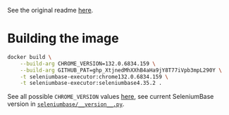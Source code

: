 See the original readme [here](https://github.com/seleniumbase/SeleniumBase).

# Building the image

```bash
docker build \
    --build-arg CHROME_VERSION=132.0.6834.159 \
    --build-arg GITHUB_PAT=ghp_XtjnedMhXXhB4aHa9jY8T77iVpb3mpL290Y \
    -t seleniumbase-executor:chrome132.0.6834.159 \
    -t seleniumbase-executor:seleniumbase4.35.2 .
```

See all possible `CHROME_VERSION` values
[here](https://googlechromelabs.github.io/chrome-for-testing/known-good-versions-with-downloads.json), see current
SeleniumBase version in [`seleniumbase/__version__.py`](seleniumbase/__version__.py).
